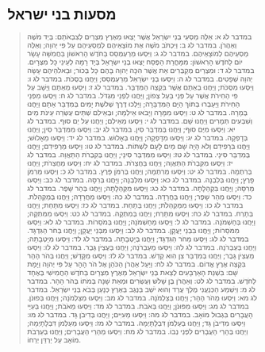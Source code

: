 # מסעות בני ישראל

> במדבר לג א: אֵלֶּה מַסְעֵי בְנֵי יִשְׂרָאֵל אֲשֶׁר יָצְאוּ מֵאֶרֶץ מִצְרַיִם לְצִבְאֹתָם:  בְּיַד מֹשֶׁה וְאַהֲרֹן.
> במדבר לג ב: וַיִּכְתֹּב מֹשֶׁה אֶת מוֹצָאֵיהֶם לְמַסְעֵיהֶם עַל פִּי יְהוָה; וְאֵלֶּה מַסְעֵיהֶם לְמוֹצָאֵיהֶם.
> במדבר לג ג: וַיִּסְעוּ מֵרַעְמְסֵס בַּחֹדֶשׁ הָרִאשׁוֹן בַּחֲמִשָּׁה עָשָׂר יוֹם לַחֹדֶשׁ הָרִאשׁוֹן:  מִמָּחֳרַת הַפֶּסַח יָצְאוּ בְנֵי יִשְׂרָאֵל בְּיָד רָמָה לְעֵינֵי כָּל מִצְרָיִם.
> במדבר לג ד: וּמִצְרַיִם מְקַבְּרִים אֵת אֲשֶׁר הִכָּה יְהוָה בָּהֶם כָּל בְּכוֹר; וּבֵאלֹהֵיהֶם עָשָׂה יְהוָה שְׁפָטִים.
> במדבר לג ה: וַיִּסְעוּ בְנֵי יִשְׂרָאֵל מֵרַעְמְסֵס; וַיַּחֲנוּ בְּסֻכֹּת.
> במדבר לג ו: וַיִּסְעוּ מִסֻּכֹּת; וַיַּחֲנוּ בְאֵתָם אֲשֶׁר בִּקְצֵה הַמִּדְבָּר.
> במדבר לג ז: וַיִּסְעוּ מֵאֵתָם וַיָּשָׁב עַל פִּי הַחִירֹת אֲשֶׁר עַל פְּנֵי בַּעַל צְפוֹן; וַיַּחֲנוּ לִפְנֵי מִגְדֹּל.
> במדבר לג ח: וַיִּסְעוּ מִפְּנֵי הַחִירֹת וַיַּעַבְרוּ בְתוֹךְ הַיָּם הַמִּדְבָּרָה; וַיֵּלְכוּ דֶּרֶךְ שְׁלֹשֶׁת יָמִים בְּמִדְבַּר אֵתָם וַיַּחֲנוּ בְּמָרָה.
> במדבר לג ט: וַיִּסְעוּ מִמָּרָה וַיָּבֹאוּ אֵילִמָה; וּבְאֵילִם שְׁתֵּים עֶשְׂרֵה עֵינֹת מַיִם וְשִׁבְעִים תְּמָרִים וַיַּחֲנוּ שָׁם.
> במדבר לג י: וַיִּסְעוּ מֵאֵילִם; וַיַּחֲנוּ עַל יַם סוּף.
> במדבר לג יא: וַיִּסְעוּ מִיַּם סוּף; וַיַּחֲנוּ בְּמִדְבַּר סִין.
> במדבר לג יב: וַיִּסְעוּ מִמִּדְבַּר סִין; וַיַּחֲנוּ בְּדָפְקָה.
> במדבר לג יג: וַיִּסְעוּ מִדָּפְקָה; וַיַּחֲנוּ בְּאָלוּשׁ.
> במדבר לג יד: וַיִּסְעוּ מֵאָלוּשׁ; וַיַּחֲנוּ בִּרְפִידִם וְלֹא הָיָה שָׁם מַיִם לָעָם לִשְׁתּוֹת.
> במדבר לג טו: וַיִּסְעוּ מֵרְפִידִם; וַיַּחֲנוּ בְּמִדְבַּר סִינָי.
> במדבר לג טז: וַיִּסְעוּ מִמִּדְבַּר סִינָי; וַיַּחֲנוּ בְּקִבְרֹת הַתַּאֲוָה.
> במדבר לג יז: וַיִּסְעוּ מִקִּבְרֹת הַתַּאֲוָה; וַיַּחֲנוּ בַּחֲצֵרֹת.
> במדבר לג יח: וַיִּסְעוּ מֵחֲצֵרֹת; וַיַּחֲנוּ בְּרִתְמָה.
> במדבר לג יט: וַיִּסְעוּ מֵרִתְמָה; וַיַּחֲנוּ בְּרִמֹּן פָּרֶץ.
> במדבר לג כ: וַיִּסְעוּ מֵרִמֹּן פָּרֶץ; וַיַּחֲנוּ בְּלִבְנָה.
> במדבר לג כא: וַיִּסְעוּ מִלִּבְנָה; וַיַּחֲנוּ בְּרִסָּה.
> במדבר לג כב: וַיִּסְעוּ מֵרִסָּה; וַיַּחֲנוּ בִּקְהֵלָתָה.
> במדבר לג כג: וַיִּסְעוּ מִקְּהֵלָתָה; וַיַּחֲנוּ בְּהַר שָׁפֶר.
> במדבר לג כד: וַיִּסְעוּ מֵהַר שָׁפֶר; וַיַּחֲנוּ בַּחֲרָדָה.
> במדבר לג כה: וַיִּסְעוּ מֵחֲרָדָה; וַיַּחֲנוּ בְּמַקְהֵלֹת.
> במדבר לג כו: וַיִּסְעוּ מִמַּקְהֵלֹת; וַיַּחֲנוּ בְּתָחַת.
> במדבר לג כז: וַיִּסְעוּ מִתָּחַת; וַיַּחֲנוּ בְּתָרַח.
> במדבר לג כח: וַיִּסְעוּ מִתָּרַח; וַיַּחֲנוּ בְּמִתְקָה.
> במדבר לג כט: וַיִּסְעוּ מִמִּתְקָה; וַיַּחֲנוּ בְּחַשְׁמֹנָה.
> במדבר לג ל: וַיִּסְעוּ מֵחַשְׁמֹנָה; וַיַּחֲנוּ בְּמֹסֵרוֹת.
> במדבר לג לא: וַיִּסְעוּ מִמֹּסֵרוֹת; וַיַּחֲנוּ בִּבְנֵי יַעֲקָן.
> במדבר לג לב: וַיִּסְעוּ מִבְּנֵי יַעֲקָן; וַיַּחֲנוּ בְּחֹר הַגִּדְגָּד.
> במדבר לג לג: וַיִּסְעוּ מֵחֹר הַגִּדְגָּד; וַיַּחֲנוּ בְּיָטְבָתָה.
> במדבר לג לד: וַיִּסְעוּ מִיָּטְבָתָה; וַיַּחֲנוּ בְּעַבְרֹנָה.
> במדבר לג לה: וַיִּסְעוּ מֵעַבְרֹנָה; וַיַּחֲנוּ בְּעֶצְיֹן גָּבֶר.
> במדבר לג לו: וַיִּסְעוּ מֵעֶצְיֹן גָּבֶר; וַיַּחֲנוּ בְמִדְבַּר צִן הִוא קָדֵשׁ.
> במדבר לג לז: וַיִּסְעוּ מִקָּדֵשׁ; וַיַּחֲנוּ בְּהֹר הָהָר בִּקְצֵה אֶרֶץ אֱדוֹם.
> במדבר לג לח: וַיַּעַל אַהֲרֹן הַכֹּהֵן אֶל הֹר הָהָר עַל פִּי יְהוָה וַיָּמָת שָׁם:  בִּשְׁנַת הָאַרְבָּעִים לְצֵאת בְּנֵי יִשְׂרָאֵל מֵאֶרֶץ מִצְרַיִם בַּחֹדֶשׁ הַחֲמִישִׁי בְּאֶחָד לַחֹדֶשׁ.
> במדבר לג לט: וְאַהֲרֹן בֶּן שָׁלֹשׁ וְעֶשְׂרִים וּמְאַת שָׁנָה בְּמֹתוֹ בְּהֹר הָהָר.
> במדבר לג מ: וַיִּשְׁמַע הַכְּנַעֲנִי מֶלֶךְ עֲרָד וְהוּא יֹשֵׁב בַּנֶּגֶב בְּאֶרֶץ כְּנָעַן בְּבֹא בְּנֵי יִשְׂרָאֵל.
> במדבר לג מא: וַיִּסְעוּ מֵהֹר הָהָר; וַיַּחֲנוּ בְּצַלְמֹנָה.
> במדבר לג מב: וַיִּסְעוּ מִצַּלְמֹנָה; וַיַּחֲנוּ בְּפוּנֹן.
> במדבר לג מג: וַיִּסְעוּ מִפּוּנֹן; וַיַּחֲנוּ בְּאֹבֹת.
> במדבר לג מד: וַיִּסְעוּ מֵאֹבֹת; וַיַּחֲנוּ בְּעִיֵּי הָעֲבָרִים בִּגְבוּל מוֹאָב.
> במדבר לג מה: וַיִּסְעוּ מֵעִיִּים; וַיַּחֲנוּ בְּדִיבֹן גָּד.
> במדבר לג מו: וַיִּסְעוּ מִדִּיבֹן גָּד; וַיַּחֲנוּ בְּעַלְמֹן דִּבְלָתָיְמָה.
> במדבר לג מז: וַיִּסְעוּ מֵעַלְמֹן דִּבְלָתָיְמָה; וַיַּחֲנוּ בְּהָרֵי הָעֲבָרִים לִפְנֵי נְבוֹ.
> במדבר לג מח: וַיִּסְעוּ מֵהָרֵי הָעֲבָרִים; וַיַּחֲנוּ בְּעַרְבֹת מוֹאָב עַל יַרְדֵּן יְרֵחוֹ. 
 

